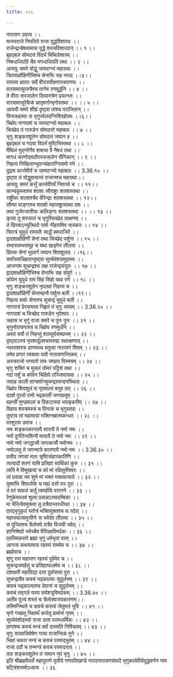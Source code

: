 ```yaml
---
title: ०३६

---
```

नारायण उवाच ।।  
मत्स्यराजे निपतिते राजा युद्धविशारदः ।।  
राजेन्द्रान्प्रेषयामास युद्धे शस्त्रविशारदान् ।। १ ।।  
बृहद्बलं सोमदत्तं विदर्भं मिथिलेश्वरम् ।।  
निषधाधिपतिं चैव मगधाधिपतिं तथा ।। २ ।।  
आययुः समरे योद्धुं जामदग्न्यं महारथाः ।।  
त्रितयाक्षौहिणीभिश्च सेनाभिः सह नारद ।।३।।  
रामस्य भ्रातरः सर्वे वीरास्तीक्ष्णास्त्रपाणयः ।।  
वारयामासुरस्त्रैश्च तानेव रणमूर्द्धनि ।। ४ ।।  
ते वीराः शरजालेन दिव्यास्त्रेण प्रयत्नतः ।।  
वारयामासुरेकैकं भ्रातृवर्गान्भृगोस्तथा ।। ।। ५ ।।  
आययौ समरे शीघ्रं दृष्ट्वा तांश्च पराजितान् ।।  
पिनाकहस्तः स भृगुर्ज्वलदग्निशिखोपमः ।।६।।  
चिक्षेप नागपाशं च जामदग्न्यो महाबलः ।।  
चिच्छेद तं गारुडेन सोमदत्तो महाबलः ।। ७ ।।  
भृगुः शङ्करशूलेन सोमदत्तं जघान ह ।।  
बृहद्बलं च गदया विदर्भं मुष्टिभिस्तथा ।। ८ ।।  
मैथिलं मुद्गरेणैव शक्त्या वै नैषधं तथा ।।  
मागधं चरणोद्घातैरस्त्रजालेन सैनिकान् ।। ९ ।।  
निहत्य निखिलान्भूपान्संहाराग्निसमो रणे ।।  
दुद्राव कार्त्तवीर्यं च जामदग्न्यो महाबलः ।। 3.36.१० ।।  
दृष्ट्वा तं योद्धुमायान्तं राजानश्च महारथाः।।  
आययुः समरं कर्त्तुं कार्त्तवीर्य्यं निवार्य्य च ।। ११।।  
कान्यकुब्जाश्च शतशः सौराष्ट्राः शतशस्तथा ।।  
राष्ट्रीयाः शतशश्चैव वीरेन्द्राः शतशस्तथा ।। १२।।  
 सौम्या वाङ्गाश्च शतशो महाराष्ट्रास्तथा दश ।।  
तथा गुर्जरजातीयाः कलिङ्गाः शतशस्तथा ।। ।। १३ ।।  
कृत्वा तु शरजालं च भृगुश्चिच्छेद तत्क्षणम् ।।  
तं छित्त्वाऽभ्युत्थितो रामो नीहारमिव भास्करः ।। १४ ।।  
त्रिरात्रं युयुधे रामस्तैः सार्द्धं समराजिरे ।।  
द्वादशाक्षौहिणीं सेनां तथा चिच्छेद पर्शुना ।। १५ ।।  
रम्भास्तम्भसमूह च यथा खड्गेन लीलया ।।  
छित्त्वा सेनां भूपवर्गं जघान शिवशूलतः ।।१६।।  
सर्वांस्तान्निहतान्दृष्ट्वा सूर्य्यवंशसमुद्भवः ।।  
आजगाम सुचन्द्रश्च लक्ष राजेन्द्रसंयुतः ।। १७ ।।  
द्वादशाक्षौहिणीभिश्च सेनाभिः सह संयुगे ।।  
कोपेन युयुधे रामं सिंहं सिंहो यथा रणे ।। १८ ।।  
भृगुः शङ्करशूलेन नृपलक्षं निहत्य च ।।  
द्वादशाक्षौहिणीं सेनामहन्वै पर्शुना बली ।।१९।।  
निहत्य सर्वाः सेनाश्च सुचन्द्रं युयुधे बली ।।  
नागास्त्रं प्रेरयामास निहृतं तं भृगुः स्वयम् ।। 3.36.२० ।।  
नागपाशं च चिच्छेद गारुडेन नृपेश्वरः ।।  
जहास च भृगुं राजा समरे च पुनः पुनः ।। २१ ।।  
भृगुर्नारायणास्त्रं च चिक्षेप रणमूर्धनि ।।  
अस्तं ययौ तं निहन्तुं शतसूर्यसमप्रभम् ।। २२ ।।  
दृष्ट्वाऽस्त्रं नृपशार्दूलश्चावरुह्य रथात्क्षणात् ।।  
न्यस्तशस्त्रः प्राणमच्च स्तुत्वा नारायणं शिवम् ।। २३ ।।  
तमेव प्रणतं त्यक्त्वा ययौ नारायणान्तिकम् ।।  
अस्त्रराजो भगवतो रामः सम्प्राप विस्मयम् ।। २४ ।।  
भृगुः शक्तिं च मुसलं तोमरं पट्टिशं तथा ।।  
गदां पर्शुं च कोपेन चिक्षिपे तज्जिघांसया ।। २५ ।।  
जग्राह काली तान्सर्वान्सुचन्द्रस्यन्दनस्थिता ।।  
चिक्षेप शिवशूलं स नृपमाल्यं बभूव तत् ।। २६ ।।  
ददर्श पुरतो रामो भद्रकालीं जगत्प्रसूम् ।।  
वहन्तीं मुण्डमालां च विकटास्यां भयङ्करीम् ।। २७ ।।  
विहाय शस्त्रमस्त्रं च पिनाकं च भृगुस्तदा ।।  
तुष्टाव तां महामायां भक्तिनम्रात्मकन्धरः ।। २८ ।।  
परशुराम उवाच ।।  
नमः शङ्करकान्तायै सारायै ते नमो नमः ।।  
नमो दुर्गतिनाशिन्यै मायायै ते नमो नमः ।। २९ ।।  
नमो नमो जगद्धात्र्यै जगत्कर्त्र्यै नमोनमः ।।  
नमोऽस्तु ते जगन्मात्रे कारणायै नमो नमः ।। 3.36.३० ।।  
प्रसीद जगतां मातः सृष्टिसंहारकारिणि ।।  
त्वत्पादौ शरणं यामि प्रतिज्ञां सार्थिकां कुरु ।। ३१ ।।  
त्वयि मे विमुखायां च को मां रक्षितुमीश्वरः ।।  
त्वं प्रसन्ना भव शुभे मां भक्तं भक्तवत्सले ।। ३२ ।।  
युष्माभिः शिवलोके च मह्यं दत्तो वरः पुरा ।।  
तं वरं सफलं कर्तुं त्वमर्हसि वरानने ।। ३३ ।।  
रेणुकेयस्तवं श्रुत्वा प्रसन्नाऽभवदम्बिका ।।  
मा भैरित्येवमुक्त्वा तु तत्रैवान्तरधीयत ।। ३४ ।।  
एतद्भृगुकृतं स्तोत्रं भक्तियुक्तश्च यः पठेत् ।।  
महाभयात्समुत्तीर्णः स भवेदेव लीलया ।। ३५ ।।  
स पूजितश्च त्रैलोक्ये तत्रैव विजयी भवेत् ।।  
ज्ञानिश्रेष्ठो भवेच्चैव वैरिपक्षविमर्दकः ।। ३६ ।।  
एतस्मिन्नन्तरे ब्रह्मा भृगुं धर्मभृतां वरम् ।।  
आगत्य कथयामास रहस्यं राममेव च ।। ३७ ।।  
ब्रह्मोवाच ।।  
शृणु राम महाभाग रहस्यं पूर्वमेव च ।।  
सुचन्द्रजयहेतुं च प्रतिज्ञाफलमेव च ।। ३८ ।।  
दशाक्षरी महाविद्या दत्ता दुर्वाससा पुरा ।।  
सुचन्द्रायैव कवचं भद्रकाल्याः सुदुर्लभम् ।। ३९ ।।  
कवचं भद्रकाल्याश्च देवानां च सुदुर्लभम् ।।  
कवचं तद्गले यस्य सर्वशत्रुविमर्दकम् ।। 3.36.४० ।।  
अतीव पूज्यं शस्तं च त्रैलोक्यजयकारणम्।।  
तस्मिन्स्थिते च कवचे कस्त्वं जेतुमलं भुवि ।। ४१ ।।  
भृगो गच्छतु भिक्षार्थं करोतु प्रार्थनां नृपम् ।।  
सूर्य्यवंशोद्भवो राजा दाता परमधार्मिकः ।। ४२ ।।  
प्राणांश्च कवचं मन्त्रं सर्वं दास्यति निश्चितम् ।। ४३ ।।  
भृगुः सन्न्यासिवेषेण गत्वा राजान्तिकं मुने ।।  
भिक्षां चकार मन्त्रं च कवचं परमाद्भुतम् ।। ४४ ।।  
राजा ददौ च तन्मन्त्रं कवचं परमादरात् ।।  
ततः शङ्करशूलेन तं जघान नृपं भृगुः ।। ४५ ।।  
इति श्रीब्रह्मवैवर्त्ते महापुराणे तृतीये गणपतिखण्डे नारदनारायणसंवादे भृगुकार्तवीर्ययुद्धवर्णनं नाम षट्त्रिंशत्तमोऽध्यायः ।। ३६